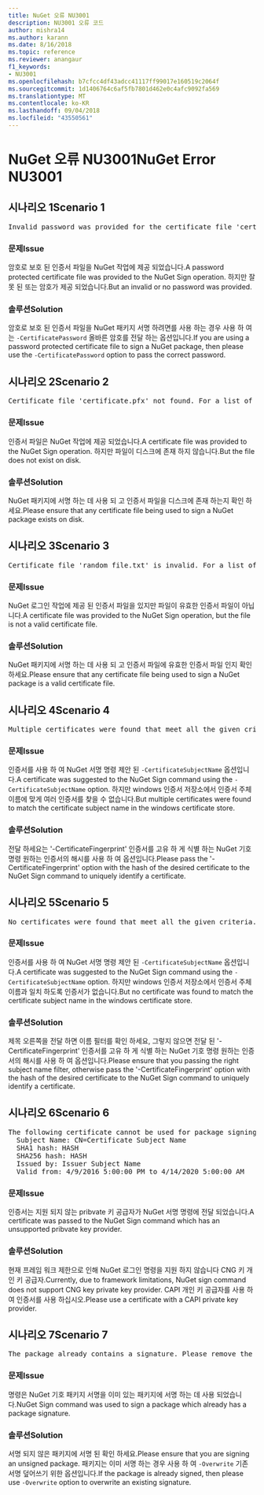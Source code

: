 ```yaml
---
title: NuGet 오류 NU3001
description: NU3001 오류 코드
author: mishra14
ms.author: karann
ms.date: 8/16/2018
ms.topic: reference
ms.reviewer: anangaur
f1_keywords:
- NU3001
ms.openlocfilehash: b7cfcc4df43adcc41117ff99017e160519c2064f
ms.sourcegitcommit: 1d1406764c6af5fb7801d462e0c4afc9092fa569
ms.translationtype: MT
ms.contentlocale: ko-KR
ms.lasthandoff: 09/04/2018
ms.locfileid: "43550561"
---
```

# <a name="nuget-error-nu3001"></a><span data-ttu-id="9d9b6-103">NuGet 오류 NU3001</span><span class="sxs-lookup"><span data-stu-id="9d9b6-103">NuGet Error NU3001</span></span>

## <a name="scenario-1"></a><span data-ttu-id="9d9b6-104">시나리오 1</span><span class="sxs-lookup"><span data-stu-id="9d9b6-104">Scenario 1</span></span>

<pre>Invalid password was provided for the certificate file 'certificate.pfx'. Please provide a valid password using the '-CertificatePassword' option.</pre>

### <a name="issue"></a><span data-ttu-id="9d9b6-105">문제</span><span class="sxs-lookup"><span data-stu-id="9d9b6-105">Issue</span></span>

<span data-ttu-id="9d9b6-106">암호로 보호 된 인증서 파일을 NuGet 작업에 제공 되었습니다.</span><span class="sxs-lookup"><span data-stu-id="9d9b6-106">A password protected certificate file was provided to the NuGet Sign operation.</span></span> <span data-ttu-id="9d9b6-107">하지만 잘못 된 또는 암호가 제공 되었습니다.</span><span class="sxs-lookup"><span data-stu-id="9d9b6-107">But an invalid or no password was provided.</span></span>


### <a name="solution"></a><span data-ttu-id="9d9b6-108">솔루션</span><span class="sxs-lookup"><span data-stu-id="9d9b6-108">Solution</span></span>

<span data-ttu-id="9d9b6-109">암호로 보호 된 인증서 파일을 NuGet 패키지 서명 하려면를 사용 하는 경우 사용 하 여는 `-CertificatePassword` 올바른 암호를 전달 하는 옵션입니다.</span><span class="sxs-lookup"><span data-stu-id="9d9b6-109">If you are using a password protected certificate file to sign a NuGet package, then please use the `-CertificatePassword` option to pass the correct password.</span></span>



## <a name="scenario-2"></a><span data-ttu-id="9d9b6-110">시나리오 2</span><span class="sxs-lookup"><span data-stu-id="9d9b6-110">Scenario 2</span></span>

<pre>Certificate file 'certificate.pfx' not found. For a list of accepted ways to provide a certificate, please visit https://docs.nuget.org/docs/reference/command-line-reference.</pre>

### <a name="issue"></a><span data-ttu-id="9d9b6-111">문제</span><span class="sxs-lookup"><span data-stu-id="9d9b6-111">Issue</span></span>

<span data-ttu-id="9d9b6-112">인증서 파일은 NuGet 작업에 제공 되었습니다.</span><span class="sxs-lookup"><span data-stu-id="9d9b6-112">A certificate file was provided to the NuGet Sign operation.</span></span> <span data-ttu-id="9d9b6-113">하지만 파일이 디스크에 존재 하지 않습니다.</span><span class="sxs-lookup"><span data-stu-id="9d9b6-113">But the file does not exist on disk.</span></span>


### <a name="solution"></a><span data-ttu-id="9d9b6-114">솔루션</span><span class="sxs-lookup"><span data-stu-id="9d9b6-114">Solution</span></span>

<span data-ttu-id="9d9b6-115">NuGet 패키지에 서명 하는 데 사용 되 고 인증서 파일을 디스크에 존재 하는지 확인 하세요.</span><span class="sxs-lookup"><span data-stu-id="9d9b6-115">Please ensure that any certificate file being used to sign a NuGet package exists on disk.</span></span>



## <a name="scenario-3"></a><span data-ttu-id="9d9b6-116">시나리오 3</span><span class="sxs-lookup"><span data-stu-id="9d9b6-116">Scenario 3</span></span>

<pre>Certificate file 'random_file.txt' is invalid. For a list of accepted ways to provide a certificate, please visit https://docs.nuget.org/docs/reference/command-line-reference.</pre>

### <a name="issue"></a><span data-ttu-id="9d9b6-117">문제</span><span class="sxs-lookup"><span data-stu-id="9d9b6-117">Issue</span></span>

<span data-ttu-id="9d9b6-118">NuGet 로그인 작업에 제공 된 인증서 파일을 있지만 파일이 유효한 인증서 파일이 아닙니다.</span><span class="sxs-lookup"><span data-stu-id="9d9b6-118">A certificate file was provided to the NuGet Sign operation, but the file is not a valid certificate file.</span></span>


### <a name="solution"></a><span data-ttu-id="9d9b6-119">솔루션</span><span class="sxs-lookup"><span data-stu-id="9d9b6-119">Solution</span></span>

<span data-ttu-id="9d9b6-120">NuGet 패키지에 서명 하는 데 사용 되 고 인증서 파일에 유효한 인증서 파일 인지 확인 하세요.</span><span class="sxs-lookup"><span data-stu-id="9d9b6-120">Please ensure that any certificate file being used to sign a NuGet package is a valid certificate file.</span></span>



## <a name="scenario-4"></a><span data-ttu-id="9d9b6-121">시나리오 4</span><span class="sxs-lookup"><span data-stu-id="9d9b6-121">Scenario 4</span></span>

<pre>Multiple certificates were found that meet all the given criteria. Use the '-CertificateFingerprint' option with the hash of the desired certificate.</pre>

### <a name="issue"></a><span data-ttu-id="9d9b6-122">문제</span><span class="sxs-lookup"><span data-stu-id="9d9b6-122">Issue</span></span>

<span data-ttu-id="9d9b6-123">인증서를 사용 하 여 NuGet 서명 명령 제안 된 `-CertificateSubjectName` 옵션입니다.</span><span class="sxs-lookup"><span data-stu-id="9d9b6-123">A certificate was suggested to the NuGet Sign command using the `-CertificateSubjectName` option.</span></span> <span data-ttu-id="9d9b6-124">하지만 windows 인증서 저장소에서 인증서 주체 이름에 맞게 여러 인증서를 찾을 수 없습니다.</span><span class="sxs-lookup"><span data-stu-id="9d9b6-124">But multiple certificates were found to match the certificate subject name in the windows certificate store.</span></span>


### <a name="solution"></a><span data-ttu-id="9d9b6-125">솔루션</span><span class="sxs-lookup"><span data-stu-id="9d9b6-125">Solution</span></span>

<span data-ttu-id="9d9b6-126">전달 하세요는 '-CertificateFingerprint' 인증서를 고유 하 게 식별 하는 NuGet 기호 명령 원하는 인증서의 해시를 사용 하 여 옵션입니다.</span><span class="sxs-lookup"><span data-stu-id="9d9b6-126">Please pass the '-CertificateFingerprint' option with the hash of the desired certificate to the NuGet Sign command to uniquely identify a certificate.</span></span>



## <a name="scenario-5"></a><span data-ttu-id="9d9b6-127">시나리오 5</span><span class="sxs-lookup"><span data-stu-id="9d9b6-127">Scenario 5</span></span>

<pre>No certificates were found that meet all the given criteria. For a list of accepted ways to provide a certificate, please visit https://docs.nuget.org/docs/reference/command-line-reference.</pre>

### <a name="issue"></a><span data-ttu-id="9d9b6-128">문제</span><span class="sxs-lookup"><span data-stu-id="9d9b6-128">Issue</span></span>

<span data-ttu-id="9d9b6-129">인증서를 사용 하 여 NuGet 서명 명령 제안 된 `-CertificateSubjectName` 옵션입니다.</span><span class="sxs-lookup"><span data-stu-id="9d9b6-129">A certificate was suggested to the NuGet Sign command using the `-CertificateSubjectName` option.</span></span> <span data-ttu-id="9d9b6-130">하지만 windows 인증서 저장소에서 인증서 주체 이름과 일치 하도록 인증서가 없습니다.</span><span class="sxs-lookup"><span data-stu-id="9d9b6-130">But no certificate was found to match the certificate subject name in the windows certificate store.</span></span>


### <a name="solution"></a><span data-ttu-id="9d9b6-131">솔루션</span><span class="sxs-lookup"><span data-stu-id="9d9b6-131">Solution</span></span>

<span data-ttu-id="9d9b6-132">제목 오른쪽을 전달 하면 이름 필터를 확인 하세요, 그렇지 않으면 전달 된 '-CertificateFingerprint' 인증서를 고유 하 게 식별 하는 NuGet 기호 명령 원하는 인증서의 해시를 사용 하 여 옵션입니다.</span><span class="sxs-lookup"><span data-stu-id="9d9b6-132">Please ensure that you passing the right subject name filter, otherwise pass the '-CertificateFingerprint' option with the hash of the desired certificate to the NuGet Sign command to uniquely identify a certificate.</span></span>



## <a name="scenario-6"></a><span data-ttu-id="9d9b6-133">시나리오 6</span><span class="sxs-lookup"><span data-stu-id="9d9b6-133">Scenario 6</span></span>

<pre>The following certificate cannot be used for package signing as the private key provider is unsupported:
  Subject Name: CN=Certificate Subject Name
  SHA1 hash: HASH
  SHA256 hash: HASH
  Issued by: Issuer Subject Name
  Valid from: 4/9/2016 5:00:00 PM to 4/14/2020 5:00:00 AM</pre>

### <a name="issue"></a><span data-ttu-id="9d9b6-134">문제</span><span class="sxs-lookup"><span data-stu-id="9d9b6-134">Issue</span></span>

<span data-ttu-id="9d9b6-135">인증서는 지원 되지 않는 pribvate 키 공급자가 NuGet 서명 명령에 전달 되었습니다.</span><span class="sxs-lookup"><span data-stu-id="9d9b6-135">A certificate was passed to the NuGet Sign command which has an unsupported pribvate key provider.</span></span> 


### <a name="solution"></a><span data-ttu-id="9d9b6-136">솔루션</span><span class="sxs-lookup"><span data-stu-id="9d9b6-136">Solution</span></span>

<span data-ttu-id="9d9b6-137">현재 프레임 워크 제한으로 인해 NuGet 로그인 명령을 지원 하지 않습니다 CNG 키 개인 키 공급자.</span><span class="sxs-lookup"><span data-stu-id="9d9b6-137">Currently, due to framework limitations, NuGet sign command does not support CNG key private key provider.</span></span> <span data-ttu-id="9d9b6-138">CAPI 개인 키 공급자를 사용 하 여 인증서를 사용 하십시오.</span><span class="sxs-lookup"><span data-stu-id="9d9b6-138">Please use a certificate with a CAPI private key provider.</span></span>



## <a name="scenario-7"></a><span data-ttu-id="9d9b6-139">시나리오 7</span><span class="sxs-lookup"><span data-stu-id="9d9b6-139">Scenario 7</span></span>

<pre>The package already contains a signature. Please remove the existing signature before adding a new signature.</pre>

### <a name="issue"></a><span data-ttu-id="9d9b6-140">문제</span><span class="sxs-lookup"><span data-stu-id="9d9b6-140">Issue</span></span>

<span data-ttu-id="9d9b6-141">명령은 NuGet 기호 패키지 서명을 이미 있는 패키지에 서명 하는 데 사용 되었습니다.</span><span class="sxs-lookup"><span data-stu-id="9d9b6-141">NuGet Sign command was used to sign a package which already has a package signature.</span></span>


### <a name="solution"></a><span data-ttu-id="9d9b6-142">솔루션</span><span class="sxs-lookup"><span data-stu-id="9d9b6-142">Solution</span></span>

<span data-ttu-id="9d9b6-143">서명 되지 않은 패키지에 서명 된 확인 하세요.</span><span class="sxs-lookup"><span data-stu-id="9d9b6-143">Please ensure that you are signing an unsigned package.</span></span> <span data-ttu-id="9d9b6-144">패키지는 이미 서명 하는 경우 사용 하 여 `-Overwrite` 기존 서명 덮어쓰기 위한 옵션입니다.</span><span class="sxs-lookup"><span data-stu-id="9d9b6-144">If the package is already signed, then please use `-Overwrite` option to overwrite an existing signature.</span></span>


